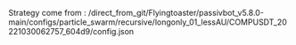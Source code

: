 Strategy come from : /direct_from_git/Flyingtoaster/passivbot_v5.8.0-main/configs/particle_swarm/recursive/longonly_01_lessAU/COMPUSDT_20221030062757_604d9/config.json